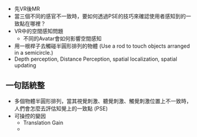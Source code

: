 - 先VR後MR
- 當三個不同的感官不一致時，要如何透過PSE的技巧來確認使用者感知到的一致點在哪裡？
- VR中的空間感知問題
	- 不同的Avatar會如何影響空間感知
- 用一根桿子去觸碰半圓形排列的物體 (Use a rod to touch objects arranged in a semicircle.)
- Depth perception, Distance Perception, spatial localization, spatial updating
## 一句話統整
- 多個物體半圓形排列，當其視覺刺激、聽覺刺激、觸覺刺激位置上不一致時，人們會怎麼去評估知覺上的一致點 (PSE)
- 可操控的變因
	- Translation Gain
	- 